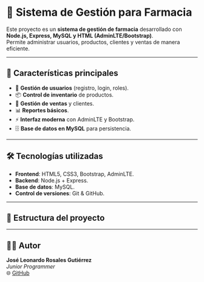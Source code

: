 # 💊 Sistema de Gestión para Farmacia

Este proyecto es un **sistema de gestión de farmacia** desarrollado con **Node.js, Express, MySQL y HTML (AdminLTE/Bootstrap)**.  
Permite administrar usuarios, productos, clientes y ventas de manera eficiente.

---

## 🚀 Características principales
- 🔐 **Gestión de usuarios** (registro, login, roles).
- 📦 **Control de inventario** de productos.
- 🛒 **Gestión de ventas** y clientes.
- 📊 **Reportes básicos**.
- ⚡ **Interfaz moderna** con AdminLTE y Bootstrap.
- 🗄️ **Base de datos en MySQL** para persistencia.

---

## 🛠️ Tecnologías utilizadas
- **Frontend**: HTML5, CSS3, Bootstrap, AdminLTE.  
- **Backend**: Node.js + Express.  
- **Base de datos**: MySQL.  
- **Control de versiones**: Git & GitHub.

---

## 📂 Estructura del proyecto

---

## 👨‍💻 Autor

**José Leonardo Rosales Gutiérrez**  
_Junior Programmer_  
🌐 [GitHub](https://github.com/leonardo1231vfgdsvfsdvf)
